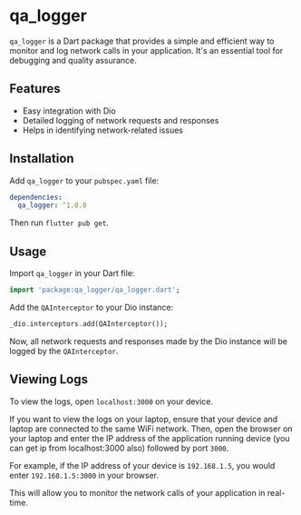 # qa_logger

`qa_logger` is a Dart package that provides a simple and efficient way to monitor and log network calls in your application. It's an essential tool for debugging and quality assurance.

## Features

- Easy integration with Dio
- Detailed logging of network requests and responses
- Helps in identifying network-related issues

## Installation

Add `qa_logger` to your `pubspec.yaml` file:

```yaml
dependencies:
  qa_logger: ^1.0.0
```

Then run `flutter pub get`.

## Usage

Import `qa_logger` in your Dart file:

```dart
import 'package:qa_logger/qa_logger.dart';
```

Add the `QAInterceptor` to your Dio instance:

```dart
_dio.interceptors.add(QAInterceptor());
```

Now, all network requests and responses made by the Dio instance will be logged by the `QAInterceptor`.

## Viewing Logs

To view the logs, open `localhost:3000` on your device. 

If you want to view the logs on your laptop, ensure that your device and laptop are connected to the same WiFi network. Then, open the browser on your laptop and enter the IP address of the application running device (you can get ip from localhost:3000 also) followed by port `3000`.

For example, if the IP address of your device is `192.168.1.5`, you would enter `192.168.1.5:3000` in your browser.

This will allow you to monitor the network calls of your application in real-time.